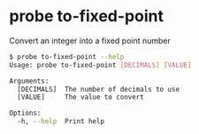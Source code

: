 # probe to-fixed-point

Convert an integer into a fixed point number

```bash
$ probe to-fixed-point --help
Usage: probe to-fixed-point [DECIMALS] [VALUE]

Arguments:
  [DECIMALS]  The number of decimals to use
  [VALUE]     The value to convert

Options:
  -h, --help  Print help
```